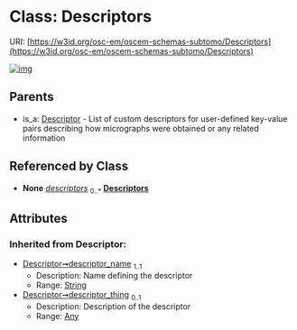 
# Class: Descriptors



URI: [https://w3id.org/osc-em/oscem-schemas-subtomo/Descriptors](https://w3id.org/osc-em/oscem-schemas-subtomo/Descriptors)


[![img](https://yuml.me/diagram/nofunky;dir:TB/class/[Descriptor]^-[Descriptors&#124;descriptor_name(i):string],[Descriptor],[Any])](https://yuml.me/diagram/nofunky;dir:TB/class/[Descriptor]^-[Descriptors&#124;descriptor_name(i):string],[Descriptor],[Any])

## Parents

 *  is_a: [Descriptor](Descriptor.md) - List of custom descriptors for user-defined key-value pairs describing how micrographs were obtained or any related information

## Referenced by Class

 *  **None** *[descriptors](descriptors.md)*  <sub>0..\*</sub>  **[Descriptors](Descriptors.md)**

## Attributes


### Inherited from Descriptor:

 * [Descriptor➞descriptor_name](Descriptor_descriptor_name.md)  <sub>1..1</sub>
     * Description: Name defining the descriptor
     * Range: [String](types/String.md)
 * [Descriptor➞descriptor_thing](Descriptor_descriptor_thing.md)  <sub>0..1</sub>
     * Description: Description of the descriptor
     * Range: [Any](Any.md)
